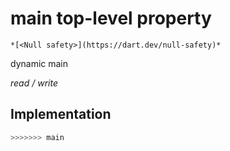 


# main top-level property






    *[<Null safety>](https://dart.dev/null-safety)*


dynamic main
  
_read / write_






## Implementation

```dart
>>>>>>> main
```








